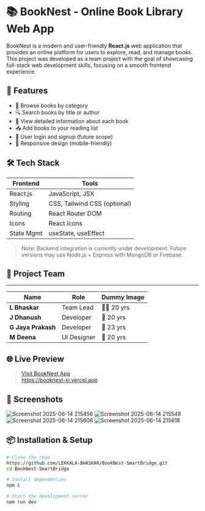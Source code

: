 # 📚 BookNest - Online Book Library Web App

BookNest is a modern and user-friendly **React.js** web application that provides an online platform for users to explore, read, and manage books. This project was developed as a team project with the goal of showcasing full-stack web development skills, focusing on a smooth frontend experience.

## 🚀 Features

- 📖 Browse books by category
- 🔍 Search books by title or author
- 🧾 View detailed information about each book
- 📥 Add books to your reading list
- 👤 User login and signup (future scope)
- 📱 Responsive design (mobile-friendly)

## 🛠️ Tech Stack

| Frontend   | Tools             |
|------------|------------------|
| React.js   | JavaScript, JSX  |
| Styling    | CSS, Tailwind CSS (optional) |
| Routing    | React Router DOM |
| Icons      | React Icons      |
| State Mgmt | useState, useEffect |

> Note: Backend integration is currently under development. Future versions may use Node.js + Express with MongoDB or Firebase.


## 👥 Project Team
_________________________________________________
| Name              | Role        | Dummy Image |
|-------------------|-------------|-------------|
| **L Bhaskar**     | Team Lead   | 🧑‍💼 20 yrs  |
| **J Dhanush**     | Developer   | 👨 20 yrs  |
| **G Jaya Prakash**| Developer   | 👨 23 yrs  |
| **M Deena**       | UI Designer | 👩 20 yrs  |

## 🌐 Live Preview

> [Visit BookNest App](#)  
https://booknest-xi.vercel.app

## 📸 Screenshots

![Screenshot 2025-06-14 215456](https://github.com/user-attachments/assets/0d9e43ac-5c37-4d0c-8982-7653eb9a3a79)
![Screenshot 2025-06-14 215548](https://github.com/user-attachments/assets/b3472740-bfe0-4f43-9411-fe6b446c64ed)
![Screenshot 2025-06-14 215606](https://github.com/user-attachments/assets/94f486e4-613e-4cd2-804a-d141365cb097)
![Screenshot 2025-06-14 215618](https://github.com/user-attachments/assets/4e78110a-b79b-40e0-b2db-ad1d9ba6f935)


## 📦 Installation & Setup

```bash
# Clone the repo
https://github.com/LEKKALA-BHASKAR/BookNest-SmartBridge.git
cd BookNest-SmartBridge

# Install dependencies
npm i

# Start the development server
npm run dev


